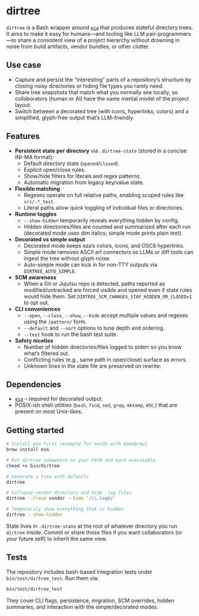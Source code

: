 # dirtree

`dirtree` is a Bash wrapper around [`eza`](https://github.com/eza-community/eza) that produces stateful directory trees. It aims to make it easy for humans—and tooling like LLM pair-programmers—to share a consistent view of a project hierarchy without drowning in noise from build artifacts, vendor bundles, or other clutter.

## Use case

- Capture and persist the “interesting” parts of a repository’s structure by closing noisy directories or hiding file types you rarely need.
- Share tree snapshots that match what you normally see locally, so collaborators (human or AI) have the same mental model of the project layout.
- Switch between a decorated tree (with icons, hyperlinks, colors) and a simplified, glyph-free output that’s LLM-friendly.

## Features

- **Persistent state per directory** via `.dirtree-state` (stored in a concise INI-MA format):
  - Default directory state (`opened`/`closed`).
  - Explicit open/close rules.
  - Show/hide filters for literals and regex patterns.
  - Automatic migration from legacy key/value state.
- **Flexible matching**
  - Regexes operate on full relative paths, enabling scoped rules like `src/.*_test`.
  - Literal paths allow quick toggling of individual files or directories.
- **Runtime toggles**
  - `--show-hidden` temporarily reveals everything hidden by config.
  - Hidden directories/files are counted and summarized after each run (decorated mode uses dim italics; simple mode prints plain text).
- **Decorated vs simple output**
  - Decorated mode keeps eza’s colors, icons, and OSC8 hyperlinks.
  - Simple mode removes ASCII art connectors so LLMs or diff tools can ingest the tree without glyph noise.
  - Auto-simple mode can kick in for non-TTY outputs via `DIRTREE_AUTO_SIMPLE`.
- **SCM awareness**
  - When a Git or Jujutsu repo is detected, paths reported as modified/untracked are forced visible and opened even if state rules would hide them. Set `DIRTREE_SCM_CHANGES_STAY_HIDDEN_OR_CLOSED=1` to opt out.
- **CLI conveniences**
  - `--open`, `--close`, `--show`, `--hide` accept multiple values and regexes using the `/pattern/` form.
  - `--default` and `--sort` options to tune depth and ordering.
  - `--test` hook to run the bash test suite.
- **Safety niceties**
  - Number of hidden directories/files logged to stderr so you know what’s filtered out.
  - Conflicting rules (e.g., same path in open/close) surface as errors.
  - Unknown lines in the state file are preserved on rewrite.

## Dependencies

- [`eza`](https://github.com/eza-community/eza) – required for decorated output.
- POSIX-ish shell utilities (`bash`, `find`, `sed`, `grep`, `mktemp`, etc.) that are present on most Unix-likes.

## Getting started

```bash
# Install eza first (example for macOS with Homebrew)
brew install eza

# Put dirtree somewhere on your PATH and mark executable
chmod +x bin/dirtree

# Generate a tree with defaults
dirtree

# Collapse vendor directory and hide .log files
dirtree --close vendor --hide '/\\.log$/'

# Temporarily show everything that is hidden
dirtree --show-hidden
```

State lives in `.dirtree-state` at the root of whatever directory you run `dirtree` inside. Commit or share those files if you want collaborators (or your future self) to inherit the same view.

## Tests

The repository includes bash-based integration tests under `bin/test/dirtree_test`. Run them via:

```bash
bin/test/dirtree_test
```

They cover CLI flags, persistence, migration, SCM overrides, hidden summaries, and interaction with the simple/decorated modes.
